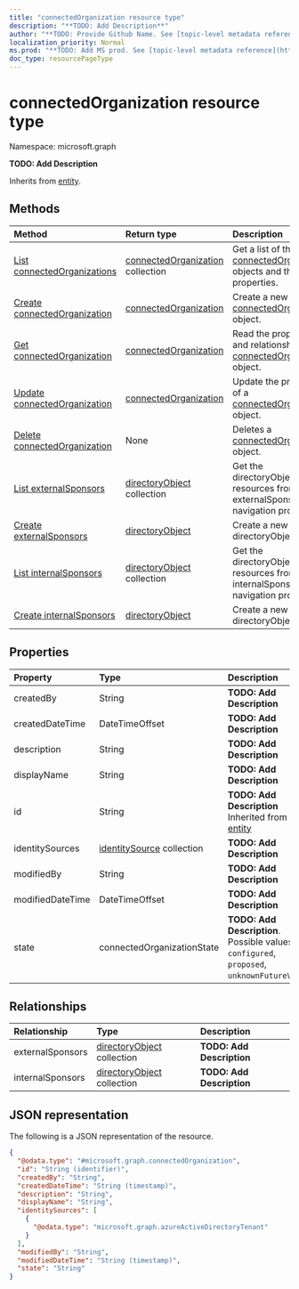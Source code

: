 ```yaml
---
title: "connectedOrganization resource type"
description: "**TODO: Add Description**"
author: "**TODO: Provide Github Name. See [topic-level metadata reference](https://msgo.azurewebsites.net/add/document/guidelines/metadata.html#topic-level-metadata)**"
localization_priority: Normal
ms.prod: "**TODO: Add MS prod. See [topic-level metadata reference](https://msgo.azurewebsites.net/add/document/guidelines/metadata.html#topic-level-metadata)**"
doc_type: resourcePageType
---
```


# connectedOrganization resource type

Namespace: microsoft.graph



**TODO: Add Description**


Inherits from [entity](../resources/entity.md).

## Methods
|Method|Return type|Description|
|:---|:---|:---|
|[List connectedOrganizations](../api/connectedorganization-list.md)|[connectedOrganization](../resources/connectedorganization.md) collection|Get a list of the [connectedOrganization](../resources/connectedorganization.md) objects and their properties.|
|[Create connectedOrganization](../api/connectedorganization-create.md)|[connectedOrganization](../resources/connectedorganization.md)|Create a new [connectedOrganization](../resources/connectedorganization.md) object.|
|[Get connectedOrganization](../api/connectedorganization-get.md)|[connectedOrganization](../resources/connectedorganization.md)|Read the properties and relationships of a [connectedOrganization](../resources/connectedorganization.md) object.|
|[Update connectedOrganization](../api/connectedorganization-update.md)|[connectedOrganization](../resources/connectedorganization.md)|Update the properties of a [connectedOrganization](../resources/connectedorganization.md) object.|
|[Delete connectedOrganization](../api/connectedorganization-delete.md)|None|Deletes a [connectedOrganization](../resources/connectedorganization.md) object.|
|[List externalSponsors](../api/connectedorganization-list-externalsponsors.md)|[directoryObject](../resources/directoryobject.md) collection|Get the directoryObject resources from the externalSponsors navigation property.|
|[Create externalSponsors](../api/connectedorganization-post-externalsponsors.md)|[directoryObject](../resources/directoryobject.md)|Create a new directoryObject object.|
|[List internalSponsors](../api/connectedorganization-list-internalsponsors.md)|[directoryObject](../resources/directoryobject.md) collection|Get the directoryObject resources from the internalSponsors navigation property.|
|[Create internalSponsors](../api/connectedorganization-post-internalsponsors.md)|[directoryObject](../resources/directoryobject.md)|Create a new directoryObject object.|

## Properties
|Property|Type|Description|
|:---|:---|:---|
|createdBy|String|**TODO: Add Description**|
|createdDateTime|DateTimeOffset|**TODO: Add Description**|
|description|String|**TODO: Add Description**|
|displayName|String|**TODO: Add Description**|
|id|String|**TODO: Add Description** Inherited from [entity](../resources/entity.md)|
|identitySources|[identitySource](../resources/identitysource.md) collection|**TODO: Add Description**|
|modifiedBy|String|**TODO: Add Description**|
|modifiedDateTime|DateTimeOffset|**TODO: Add Description**|
|state|connectedOrganizationState|**TODO: Add Description**. Possible values are: `configured`, `proposed`, `unknownFutureValue`.|

## Relationships
|Relationship|Type|Description|
|:---|:---|:---|
|externalSponsors|[directoryObject](../resources/directoryobject.md) collection|**TODO: Add Description**|
|internalSponsors|[directoryObject](../resources/directoryobject.md) collection|**TODO: Add Description**|

## JSON representation
The following is a JSON representation of the resource.
<!-- {
  "blockType": "resource",
  "keyProperty": "id",
  "@odata.type": "microsoft.graph.connectedOrganization",
  "baseType": "microsoft.graph.entity",
  "openType": false
}
-->
``` json
{
  "@odata.type": "#microsoft.graph.connectedOrganization",
  "id": "String (identifier)",
  "createdBy": "String",
  "createdDateTime": "String (timestamp)",
  "description": "String",
  "displayName": "String",
  "identitySources": [
    {
      "@odata.type": "microsoft.graph.azureActiveDirectoryTenant"
    }
  ],
  "modifiedBy": "String",
  "modifiedDateTime": "String (timestamp)",
  "state": "String"
}
```


